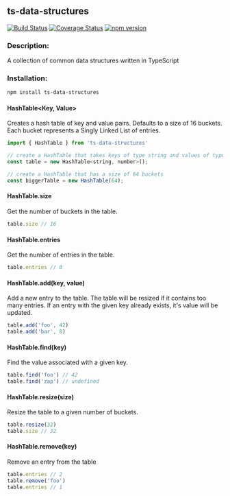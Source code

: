 ## ts-data-structures

[![Build Status](https://travis-ci.com/codybonney/ts-data-structures.svg?branch=master)](https://travis-ci.com/codybonney/ts-data-structures)
[![Coverage Status](https://coveralls.io/repos/github/codybonney/ts-data-structures/badge.svg?branch=master)](https://coveralls.io/github/codybonney/ts-data-structures?branch=master)
[![npm version](http://img.shields.io/npm/v/ts-data-structures.svg?style=flat)](https://npmjs.org/package/ts-data-structures "View this project on npm")

### Description:
A collection of common data structures written in TypeScript

### Installation:
```bash
npm install ts-data-structures
```

#### HashTable<Key, Value>
Creates a hash table of key and value pairs. Defaults to a size of 16 buckets.
Each bucket represents a Singly Linked List of entries.
```javascript
import { HashTable } from 'ts-data-structures'

// create a HashTable that takes keys of type string and values of type number
const table = new HashTable<string, number>();

// create a HashTable that has a size of 64 buckets
const biggerTable = new HashTable(64);
```
#### HashTable.size
Get the number of buckets in the table.
```javascript
table.size // 16
```
#### HashTable.entries
Get the number of entries in the table.
```javascript
table.entries // 0
```
#### HashTable.add(key, value)
Add a new entry to the table.
The table will be resized if it contains too many entries.
If an entry with the given key already exists, it's value will be updated.
```javascript
table.add('foo', 42)
table.add('bar', 8)
```
#### HashTable.find(key)
Find the value associated with a given key.
```javascript
table.find('foo') // 42
table.find('zap') // undefined
```
#### HashTable.resize(size)
Resize the table to a given number of buckets.
```javascript
table.resize(32)
table.size // 32
```
#### HashTable.remove(key)
Remove an entry from the table
```javascript
table.entries // 2
table.remove('foo')
table.entries // 1
```
